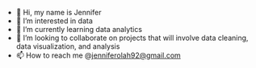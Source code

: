 - 👋 Hi, my name is Jennifer
- 👀 I’m interested in data
- 🌱 I’m currently learning data analytics
- 💞️ I’m looking to collaborate on projects that will involve data cleaning, data visualization, and analysis
- 📫 How to reach me @jenniferolah92@gmail.com

<!---
Jenniee-o/Jenniee-o is a ✨ special ✨ repository because its `README.md` (this file) appears on your GitHub profile.
You can click the Preview link to take a look at your changes.
--->
